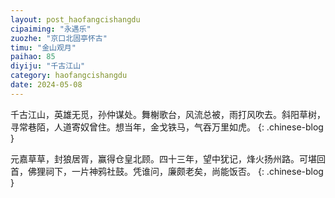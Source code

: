 ```yaml
---
layout: post_haofangcishangdu
cipaiming: "永遇乐"
zuozhe: "京口北固亭怀古"
timu: "金山观月"
paihao: 85
diyiju: "千古江山"
category: haofangcishangdu
date: 2024-05-08
---
```


千古江山，英雄无觅，孙仲谋处。舞榭歌台，风流总被，雨打风吹去。斜阳草树，寻常巷陌，人道寄奴曾住。想当年，金戈铁马，气吞万里如虎。
{: .chinese-blog }

元嘉草草，封狼居胥，赢得仓皇北顾。四十三年，望中犹记，烽火扬州路。可堪回首，佛狸祠下，一片神鸦社鼓。凭谁问，廉颇老矣，尚能饭否。
{: .chinese-blog }
